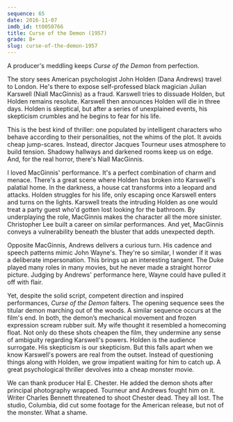 ```yaml
---
sequence: 65
date: 2016-11-07
imdb_id: tt0050766
title: Curse of the Demon (1957)
grade: B+
slug: curse-of-the-demon-1957
---
```


A producer's meddling keeps _Curse of the Demon_ from perfection.

The story sees American psychologist John Holden (Dana Andrews) travel to London. He's there to expose self-professed black magician Julian Karswell (Niall MacGinnis) as a fraud. Karswell tries to dissuade Holden, but Holden remains resolute. Karswell then announces Holden will die in three days. Holden is skeptical, but after a series of unexplained events, his skepticism crumbles and he begins to fear for his life.

This is the best kind of thriller: one populated by intelligent characters who behave according to their personalities, not the whims of the plot. It avoids cheap jump-scares. Instead, director Jacques Tourneur uses atmosphere to build tension. Shadowy hallways and darkened rooms keep us on edge. And, for the real horror, there's Niall MacGinnis.

I loved MacGinnis' performance. It's a perfect combination of charm and menace. There's a great scene where Holden has broken into Karswell's palatial home. In the darkness, a house cat transforms into a leopard and attacks. Holden struggles for his life, only escaping once Karswell enters and turns on the lights. Karswell treats the intruding Holden as one would treat a party guest who'd gotten lost looking for the bathroom. By underplaying the role, MacGinnis makes the character all the more sinister. Christopher Lee built a career on similar performances. And yet, MacGinnis conveys a vulnerability beneath the bluster that adds unexpected depth.

Opposite MacGinnis, Andrews delivers a curious turn. His cadence and speech patterns mimic John Wayne's. They're so similar, I wonder if it was a deliberate impersonation. This brings up an interesting tangent. The Duke played many roles in many movies, but he never made a straight horror picture. Judging by Andrews' performance here, Wayne could have pulled it off with flair.

Yet, despite the solid script, competent direction and inspired performances, _Curse of the Demon_ falters. The opening sequence sees the titular demon marching out of the woods. A similar sequence occurs at the film's end. In both, the demon’s mechanical movement and frozen expression scream rubber suit. My wife thought it resembled a homecoming float. Not only do these shots cheapen the film, they undermine any sense of ambiguity regarding Karswell's powers. Holden is the audience surrogate. His skepticism is our skepticism. But this falls apart when we know Karswell's powers are real from the outset. Instead of questioning things along with Holden, we grow impatient waiting for him to catch up. A great psychological thriller devolves into a cheap monster movie.

We can thank producer Hal E. Chester. He added the demon shots after principal photography wrapped. Tourneur and Andrews fought him on it. Writer Charles Bennett threatened to shoot Chester dead. They all lost. The studio, Columbia, did cut some footage for the American release, but not of the monster. What a shame.